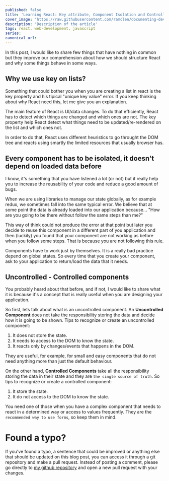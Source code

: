 ```yaml
---
published: false
title: 'Learning React: Key attribute, Component Isolation and Controlled Components'
cover_image: 'https://raw.githubusercontent.com/ramclen/documenting-dev/master/blog-posts/Deeper-knowledge-about-react-architectural-tips/assets/cover.png'
description: 'Description of the article'
tags: react, web-development, javascript
series:
canonical_url:
---
```


In this post, I would like to share few things that have nothing in common but they improve our comprehension about how we should structure React and why some things behave in some ways.

## Why we use key on lists?

Something that could bother you when you are creating a list in react is the key property and his tipical "unique key value" error. If you keep thinking about why React need this, let me give you an explanation.

The main feature of React is UI/data changes. To do that efficiently, React has to detect which things are changed and which ones are not. The key property help React detect what things need to be updated/re-rendered on the list and which ones not.

In order to do that, React uses different heuristics to go throught the DOM tree and reacts using smartly the limited resources that usually browser has.

## Every component has to be isolated, it doesn't depend on loaded data before

I know, it's something that you have listened a lot (or not) but it really help you to increase the reusability of your code and reduce a good amount of bugs.

When we are using libraries to manage our state globally, as for example redux, we sometimes fall into the same typical error. We believe that at some point the data is already loaded into our application because... "How are you going to be there without follow the same steps than me?"

This way of think could not produce the error at that point but later you decide to reuse this component in a different part of you application and then (luckily) you found that your component are not working as before when you follow some steps. That is because you are not following this rule.

Components have to work just by themselves. It is a really bad practice depend on global states. So every time that you create your component, ask to your application to return/load the data that it needs.

## Uncontrolled - Controlled components

You probably heard about that before, and if not, I would like to share what it is because it's a concept that is really useful when you are designing your application.

So first, lets talk about what is an uncontrolled component. An **Uncontrolled Component** does not take the responsibility storing the data and decide how it is going to be shown. Tips to recognize or create an uncontrolled component:

1. It does not store the state.
2. It needs to access to the DOM to know the state.
3. It reacts only by changes/events that happens in the DOM.

They are useful, for example, for small and easy components that do not need anything more than just the default behaviour.

On the other hand, **Controlled Components** take all the responsibility storing the data in their state and they are `the single source of truth`. So tips to recognize or create a controlled component:

1. It store the state.
2. It do not access to the DOM to know the state.

You need one of those when you have a complex component that needs to react in a determined way or access to values frequently. They are the `recommended way to use forms`, so keep them in mind.

# Found a typo?

If you've found a typo, a sentence that could be improved or anything else that should be updated on this blog post, you can access it through a git repository and make a pull request. Instead of posting a comment, please go directly to [my github repository](https://github.com/ramclen/documenting-dev) and open a new pull request with your changes.
